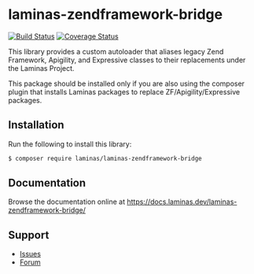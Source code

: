 # laminas-zendframework-bridge

[![Build Status](https://travis-ci.com/laminas/laminas-zendframework-bridge.svg?branch=master)](https://travis-ci.com/laminas/laminas-zendframework-bridge)
[![Coverage Status](https://coveralls.io/repos/github/laminas/laminas-zendframework-bridge/badge.svg?branch=master)](https://coveralls.io/github/laminas/laminas-zendframework-bridge?branch=master)

This library provides a custom autoloader that aliases legacy Zend Framework,
Apigility, and Expressive classes to their replacements under the Laminas
Project.

This package should be installed only if you are also using the composer plugin
that installs Laminas packages to replace ZF/Apigility/Expressive packages.

## Installation

Run the following to install this library:

```bash
$ composer require laminas/laminas-zendframework-bridge
```

## Documentation

Browse the documentation online at https://docs.laminas.dev/laminas-zendframework-bridge/

## Support

* [Issues](https://github.com/laminas/laminas-zendframework-bridge/issues/)
* [Forum](https://discourse.laminas.dev/)
